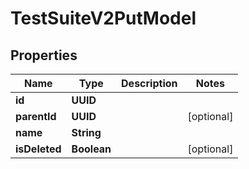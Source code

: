 

# TestSuiteV2PutModel


## Properties

| Name | Type | Description | Notes |
|------------ | ------------- | ------------- | -------------|
|**id** | **UUID** |  |  |
|**parentId** | **UUID** |  |  [optional] |
|**name** | **String** |  |  |
|**isDeleted** | **Boolean** |  |  [optional] |



